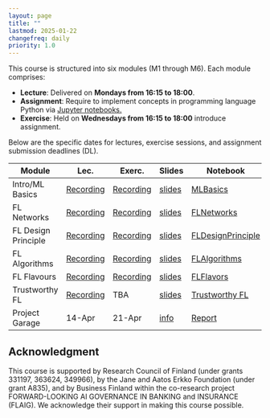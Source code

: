 ```yaml
---
layout: page
title: ""
lastmod: 2025-01-22
changefreq: daily
priority: 1.0
---
```


This course is structured into six modules (M1 through M6). Each module comprises:

- **Lecture**: Delivered on **Mondays from 16:15 to 18:00**.
- **Assignment**: Require to implement concepts in programming language Python via <a href="https://jupyter.org/"> Jupyter notebooks. </a> 
- **Exercise**: Held on **Wednesdays from 16:15 to 18:00** introduce assignment.

Below are the specific dates for lectures, exercise sessions, and assignment submission deadlines (DL).

<table class="custom-table">
  <thead>
    <tr>
      <th>Module</th>
      <th>Lec.</th>
      <th>Exerc.</th>
      <th>Slides</th>
      <th>Notebook</th>
      <th>FLBook</th>
      <th>DL</th>
    </tr>
  </thead>
  <tbody>
    <tr>
      <td>Intro/ML Basics</td>
      <td><a href="https://aalto.cloud.panopto.eu/Panopto/Pages/Viewer.aspx?id=ca801b6e-01fe-4fda-805f-b2a2008a289c"> Recording </a></td>
      <td><a href="https://aalto.cloud.panopto.eu/Panopto/Pages/Viewer.aspx?id=c2dd699a-aff3-4d72-879f-b2a200c5bc80"> Recording </a></td>
      <td><a href="{{ site.baseurl }}/slides/Lec_Introduction.pdf">slides</a></td>
     <td><a href="https://github.com/FederatedLearningAalto/FederatedLearningAalto.github.io/tree/master/assignments">MLBasics</a></td>
      <td><a href="https://github.com/alexjungaalto/FederatedLearning/blob/main/material/FLBook.pdf">Ch. 1,2,4</a></td>
      <td><a href="https://github.com/FederatedLearningAalto/FederatedLearningAalto.github.io/tree/master/assignments/Assignment1">Ref.Sol.</a></td>
    </tr>
    <tr>
      <td>FL Networks</td>
      <td><a href="https://aalto.cloud.panopto.eu/Panopto/Pages/Viewer.aspx?id=29884b6d-6540-4ebe-884d-b2a200ed6e9c"> Recording </a></td>
      <td><a href="https://aalto.cloud.panopto.eu/Panopto/Pages/Viewer.aspx?id=df686b78-2526-4c40-9a2a-b2a200f22708"> Recording </a>  </td>
      <td><a href="{{ site.baseurl }}/slides/Lec_FLNetworks.pdf">slides</a></td>
      <td><a href="https://github.com/FederatedLearningAalto/FederatedLearningAalto.github.io/tree/master/assignments">FLNetworks</a></td>
      <td><a href="https://github.com/alexjungaalto/FederatedLearning/blob/main/material/FLBook.pdf">Ch. 3,7</a></td>
      <td><a href="https://github.com/FederatedLearningAalto/FederatedLearningAalto.github.io/tree/master/assignments/Assignment2">Ref.Sol.</a></td>
    </tr>
    <tr>
      <td>FL Design Principle</td>
      <td><a href="https://aalto.cloud.panopto.eu/Panopto/Pages/Viewer.aspx?id=5a7927b4-0d86-48d2-81f4-b2a200f42286"> Recording </a></td>
      <td> <a href="https://aalto.cloud.panopto.eu/Panopto/Pages/Viewer.aspx?id=54a14b97-2a17-4e36-a6ea-b2a200fb8645"> Recording </a> </td>
      <td><a href="{{ site.baseurl }}/slides/Lec_FLDesignPrinciple.pdf">slides</a></td>
      <td><a href="https://github.com/FederatedLearningAalto/FederatedLearningAalto.github.io/tree/master/assignments">FLDesignPrinciple</a></td>
      <td><a href="https://github.com/alexjungaalto/FederatedLearning/blob/main/material/FLBook.pdf">Ch. 4</a></td>
      <td><a href="https://jupyter.cs.aalto.fi/hub/spawn">31-Mar</a></td>
    </tr>
    <tr>
      <td>FL Algorithms</td>
      <td> <a href="https://aalto.cloud.panopto.eu/Panopto/Pages/Viewer.aspx?id=9111b392-f30b-48c9-9de7-b2a301314a48">  Recording </a> </td>
      <td> <a href="https://aalto.cloud.panopto.eu/Panopto/Pages/Viewer.aspx?id=d239feb9-bb00-4c81-a854-b2a60076abe1"> Recording </a> </td>
      <td> <a href="{{ site.baseurl }}/slides/Lec_FLAlgorithms.pdf">slides</a></td>
      <td> <a href="https://github.com/FederatedLearningAalto/FederatedLearningAalto.github.io/tree/master/assignments">FLAlgorithms</a></td>
      <td> <a href="https://github.com/alexjungaalto/FederatedLearning/blob/main/material/FLBook.pdf">Ch. 5</a></td>
      <td> <a href="https://jupyter.cs.aalto.fi/hub/spawn">31-Mar</a></td>
    </tr>
    <tr>
      <td>FL Flavours</td>
       <td> <a href="https://aalto.cloud.panopto.eu/Panopto/Pages/Viewer.aspx?id=bbb6434b-4a0e-405f-afef-b2aa012b956d"> Recording </a>  </td>
        <td>  <a href="https://aalto.cloud.panopto.eu/Panopto/Pages/Viewer.aspx?id=5f16eea8-10cf-48c6-aa0c-b2ae012e7b0d"> Recording </a> </td>
	<td><a href="{{ site.baseurl }}/slides/Lec_FLFlavours.pdf">slides</a></td>
      <td><a href="https://github.com/FederatedLearningAalto/FederatedLearningAalto.github.io/tree/master/assignments">FLFlavors</a></td>
         <td><a href="https://github.com/alexjungaalto/FederatedLearning/blob/main/material/FLBook.pdf">Ch. 6</a></td>
      <td><a href="https://jupyter.cs.aalto.fi/hub/spawn">14-Apr</a></td>
    </tr>
    <tr>
    <td>Trustworthy FL</td>
      <td><a href="https://aalto.cloud.panopto.eu/Panopto/Pages/Viewer.aspx?id=74f7d54f-1aa6-4a1b-8d4b-b2b10127fc4d"> Recording </a>  </td>
      <td> TBA</td>
	<td><a href="{{ site.baseurl }}/slides/Lec_TrustworthyFL.pdf">slides</a></td>
      <td><a href="https://github.com/FederatedLearningAalto/FederatedLearningAalto.github.io/tree/master/assignments">Trustworthy FL</a></td>
      <td><a href="https://github.com/alexjungaalto/FederatedLearning/blob/main/material/FLBook.pdf">Ch. 8,9,10</a></td>
      <td><a href="https://jupyter.cs.aalto.fi/hub/spawn">14-Apr</a></td>
    </tr>
      <tr>
      <td>Project Garage</td>
      <td>14-Apr</td>
      <td>21-Apr</td>
       <td><a href="https://youtu.be/RoKcVYKKxHU">info</a></td>
      <td><a href="https://github.com/FederatedLearningAalto/FederatedLearningAalto.github.io/blob/master/project/ReportTemplate_25.pdf">Report</a></td>
      <td><a href="https://github.com/FederatedLearningAalto/FederatedLearningAalto.github.io/blob/master/project/ReviewSheet.pdf">Review</a></td>
      <td><a href="https://edas.info/login.php?rurl=aHR0cHM6Ly9lZGFzLmluZm8v">30-Apr</a></td>
    </tr>
  </tbody>
</table>

## Acknowledgment

This course is supported by Research Council of Finland (under grants 331197, 363624, 349966), 
by the Jane and Aatos Erkko Foundation (under grant A835), and by Business Finland within the 
co-research project FORWARD-LOOKING AI GOVERNANCE IN BANKING and INSURANCE (FLAIG). 
We acknowledge their support in making this course possible.